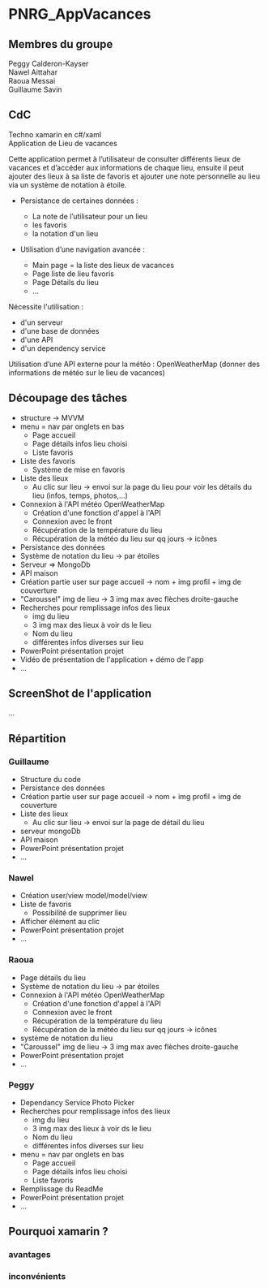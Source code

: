 # PNRG_AppVacances

## Membres du groupe

Peggy Calderon-Kayser  
Nawel Aittahar  
Raoua Messai  
Guillaume Savin

## CdC
Techno xamarin en c#/xaml  
Application de Lieu de vacances  

Cette application permet à l’utilisateur de consulter différents lieux de vacances et d’accéder aux informations de chaque lieu, ensuite il peut ajouter des lieux à sa liste de favoris et ajouter une note personnelle au lieu via un système de notation à étoile.  

* Persistance de certaines données : 
  * La note de l’utilisateur pour un lieu
  * les favoris
  * la notation d'un lieu

* Utilisation d’une navigation avancée :  
    * Main page = la liste des lieux de vacances  
    * Page liste de lieu favoris
    * Page Détails du lieu  
    * ...

Nécessite l'utilisation :
* d'un serveur
* d'une base de données  
* d'une API
* d'un dependency service

Utilisation d’une API externe pour la météo : OpenWeatherMap (donner des informations de météo sur le lieu de vacances)  

## Découpage des tâches

* structure -> MVVM
* menu = nav par onglets en bas
   * Page accueil
   * Page détails infos lieu choisi
   * Liste favoris
* Liste des favoris  
   * Système de mise en favoris
* Liste des lieux  
   * Au clic sur lieu -> envoi sur la page du lieu pour voir les détails du lieu (infos, temps, photos,...)
* Connexion à l'API météo OpenWeatherMap
   * Création d'une fonction d'appel à l'API
   * Connexion avec le front
   * Récupération de la température du lieu
   * Récupération de la météo du lieu sur qq jours -> icônes
* Persistance des données
* Système de notation du lieu -> par étoiles
* Serveur => MongoDb
* API maison
* Création partie user sur page accueil -> nom + img profil + img de couverture
* "Caroussel" img de lieu -> 3 img max avec flèches droite-gauche 
* Recherches pour remplissage infos des lieux 
   * img du lieu
   * 3 img max des lieux à voir ds le lieu
   * Nom du lieu
   * différentes infos diverses sur lieu 
* PowerPoint présentation projet
* Vidéo de présentation de l'application + démo de l'app 
* ...


## ScreenShot de l'application

...

## Répartition

### Guillaume
* Structure du code
* Persistance des données 
* Création partie user sur page accueil -> nom + img profil + img de couverture
*  Liste des lieux 
   * Au clic sur lieu -> envoi sur la page de détail du lieu
* serveur mongoDb
* API maison
* PowerPoint présentation projet
* ...

### Nawel
* Création user/view model/model/view
* Liste de favoris
   * Possibilité de supprimer lieu
* Afficher élément au clic
* PowerPoint présentation projet
* ...

### Raoua
* Page détails du lieu
* Système de notation du lieu -> par étoiles
* Connexion à l'API météo OpenWeatherMap
   * Création d'une fonction d'appel à l'API
   * Connexion avec le front
   * Récupération de la température du lieu
   * Récupération de la météo du lieu sur qq jours -> icônes
* système de notation du lieu
* "Caroussel" img de lieu -> 3 img max avec flèches droite-gauche
* PowerPoint présentation projet
* ...

### Peggy
* Dependancy Service Photo Picker
* Recherches pour remplissage infos des lieux
   * img du lieu
   * 3 img max des lieux à voir ds le lieu
   * Nom du lieu
   * différentes infos diverses sur lieu 
* menu = nav par onglets en bas
   * Page accueil
   * Page détails infos lieu choisi
   * Liste favoris
* Remplissage du ReadMe
* PowerPoint présentation projet
* ...

## Pourquoi xamarin ?
### avantages
### inconvénients

